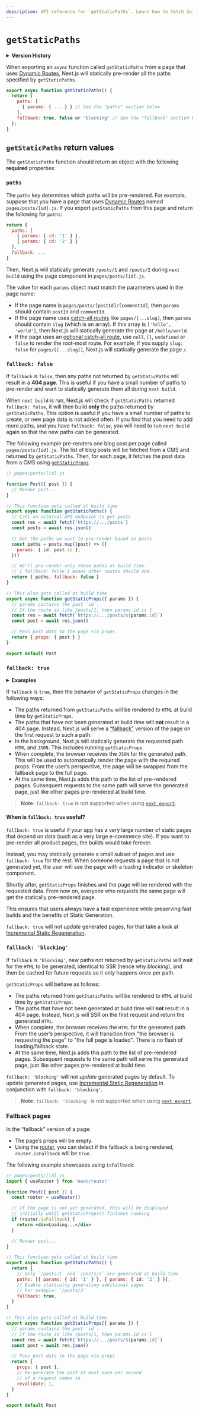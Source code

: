 ```yaml
---
description: API reference for `getStaticPaths`. Learn how to fetch data and generate static pages with `getStaticPaths`.
---
```


# `getStaticPaths`

<details>
  <summary><b>Version History</b></summary>

| Version  | Changes                                                                                                         |
| -------- | --------------------------------------------------------------------------------------------------------------- |
| `v9.5.0` | Stable [Incremental Static Regeneration](/docs/basic-features/data-fetching/incremental-static-regeneration.md) |
| `v9.3.0` | `getStaticPaths` introduced.                                                                                    |

</details>

When exporting an `async` function called `getStaticPaths` from a page that uses [Dynamic Routes](/docs/routing/dynamic-routes.md), Next.js will statically pre-render all the paths specified by `getStaticPaths`.

```jsx
export async function getStaticPaths() {
  return {
    paths: [
      { params: { ... } } // See the "paths" section below
    ],
    fallback: true, false or "blocking" // See the "fallback" section below
  };
}
```

## `getStaticPaths` return values

The `getStaticPaths` function should return an object with the following **required** properties:

### `paths`

The `paths` key determines which paths will be pre-rendered. For example, suppose that you have a page that uses [Dynamic Routes](/docs/routing/dynamic-routes.md) named `pages/posts/[id].js`. If you export `getStaticPaths` from this page and return the following for `paths`:

```js
return {
  paths: [
    { params: { id: '1' } },
    { params: { id: '2' } }
  ],
  fallback: ...
}
```

Then, Next.js will statically generate `/posts/1` and `/posts/2` during `next build` using the page component in `pages/posts/[id].js`.

The value for each `params` object must match the parameters used in the page name:

- If the page name is `pages/posts/[postId]/[commentId]`, then `params` should contain `postId` and `commentId`.
- If the page name uses [catch-all routes](/docs/routing/dynamic-routes.md#catch-all-routes) like `pages/[...slug]`, then `params` should contain `slug` (which is an array). If this array is `['hello', 'world']`, then Next.js will statically generate the page at `/hello/world`.
- If the page uses an [optional catch-all route](/docs/routing/dynamic-routes.md#optional-catch-all-routes), use `null`, `[]`, `undefined` or `false` to render the root-most route. For example, if you supply `slug: false` for `pages/[[...slug]]`, Next.js will statically generate the page `/`.

### `fallback: false`

If `fallback` is `false`, then any paths not returned by `getStaticPaths` will result in a **404 page**. This is useful if you have a small number of paths to pre-render and want to statically generate them all during `next build`.

When `next build` is run, Next.js will check if `getStaticPaths` returned `fallback: false`, it will then build **only** the paths returned by `getStaticPaths`. This option is useful if you have a small number of paths to create, or new page data is not added often. If you find that you need to add more paths, and you have `fallback: false`, you will need to run `next build` again so that the new paths can be generated.

The following example pre-renders one blog post per page called `pages/posts/[id].js`. The list of blog posts will be fetched from a CMS and returned by `getStaticPaths`. Then, for each page, it fetches the post data from a CMS using [`getStaticProps`](/docs/api-reference/data-fetching/getStaticProps.md).

```jsx
// pages/posts/[id].js

function Post({ post }) {
  // Render post...
}

// This function gets called at build time
export async function getStaticPaths() {
  // Call an external API endpoint to get posts
  const res = await fetch('https://.../posts')
  const posts = await res.json()

  // Get the paths we want to pre-render based on posts
  const paths = posts.map((post) => ({
    params: { id: post.id },
  }))

  // We'll pre-render only these paths at build time.
  // { fallback: false } means other routes should 404.
  return { paths, fallback: false }
}

// This also gets called at build time
export async function getStaticProps({ params }) {
  // params contains the post `id`.
  // If the route is like /posts/1, then params.id is 1
  const res = await fetch(`https://.../posts/${params.id}`)
  const post = await res.json()

  // Pass post data to the page via props
  return { props: { post } }
}

export default Post
```

### `fallback: true`

<details>
  <summary><b>Examples</b></summary>
  <ul>
    <li><a href="https://static-tweet.vercel.app">Static generation of a large number of pages</a></li>
  </ul>
</details>

If `fallback` is `true`, then the behavior of `getStaticProps` changes in the following ways:

- The paths returned from `getStaticPaths` will be rendered to `HTML` at build time by `getStaticProps`.
- The paths that have not been generated at build time will **not** result in a 404 page. Instead, Next.js will serve a [“fallback”](#fallback-pages) version of the page on the first request to such a path.
- In the background, Next.js will statically generate the requested path `HTML` and `JSON`. This includes running `getStaticProps`.
- When complete, the browser receives the `JSON` for the generated path. This will be used to automatically render the page with the required props. From the user’s perspective, the page will be swapped from the fallback page to the full page.
- At the same time, Next.js adds this path to the list of pre-rendered pages. Subsequent requests to the same path will serve the generated page, just like other pages pre-rendered at build time.

> **Note:** `fallback: true` is not supported when using [`next export`](/docs/advanced-features/static-html-export.md).

#### When is `fallback: true` useful?

`fallback: true` is useful if your app has a very large number of static pages that depend on data (such as a very large e-commerce site). If you want to pre-render all product pages, the builds would take forever.

Instead, you may statically generate a small subset of pages and use `fallback: true` for the rest. When someone requests a page that is not generated yet, the user will see the page with a loading indicator or skeleton component.

Shortly after, `getStaticProps` finishes and the page will be rendered with the requested data. From now on, everyone who requests the same page will get the statically pre-rendered page.

This ensures that users always have a fast experience while preserving fast builds and the benefits of Static Generation.

`fallback: true` will not _update_ generated pages, for that take a look at [Incremental Static Regeneration](/docs/basic-features/data-fetching/incremental-static-regeneration).

### `fallback: 'blocking'`

If `fallback` is `'blocking'`, new paths not returned by `getStaticPaths` will wait for the `HTML` to be generated, identical to SSR (hence why _blocking_), and then be cached for future requests so it only happens once per path.

`getStaticProps` will behave as follows:

- The paths returned from `getStaticPaths` will be rendered to `HTML` at build time by `getStaticProps`.
- The paths that have not been generated at build time will **not** result in a 404 page. Instead, Next.js will SSR on the first request and return the generated `HTML`.
- When complete, the browser receives the `HTML` for the generated path. From the user’s perspective, it will transition from "the browser is requesting the page" to "the full page is loaded". There is no flash of loading/fallback state.
- At the same time, Next.js adds this path to the list of pre-rendered pages. Subsequent requests to the same path will serve the generated page, just like other pages pre-rendered at build time.

`fallback: 'blocking'` will not _update_ generated pages by default. To update generated pages, use [Incremental Static Regeneration](/docs/basic-features/data-fetching/index#incremental-static-regeneration) in conjunction with `fallback: 'blocking'`.

> **Note:** `fallback: 'blocking'` is not supported when using [`next export`](/docs/advanced-features/static-html-export.md).

### Fallback pages

In the “fallback” version of a page:

- The page’s props will be empty.
- Using the [router](/docs/api-reference/next/router.md), you can detect if the fallback is being rendered, `router.isFallback` will be `true`.

The following example showcases using `isFallback`:

```jsx
// pages/posts/[id].js
import { useRouter } from 'next/router'

function Post({ post }) {
  const router = useRouter()

  // If the page is not yet generated, this will be displayed
  // initially until getStaticProps() finishes running
  if (router.isFallback) {
    return <div>Loading...</div>
  }

  // Render post...
}

// This function gets called at build time
export async function getStaticPaths() {
  return {
    // Only `/posts/1` and `/posts/2` are generated at build time
    paths: [{ params: { id: '1' } }, { params: { id: '2' } }],
    // Enable statically generating additional pages
    // For example: `/posts/3`
    fallback: true,
  }
}

// This also gets called at build time
export async function getStaticProps({ params }) {
  // params contains the post `id`.
  // If the route is like /posts/1, then params.id is 1
  const res = await fetch(`https://.../posts/${params.id}`)
  const post = await res.json()

  // Pass post data to the page via props
  return {
    props: { post },
    // Re-generate the post at most once per second
    // if a request comes in
    revalidate: 1,
  }
}

export default Post
```
